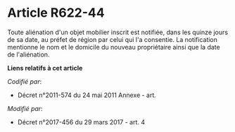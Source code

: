 # Article R622-44

Toute aliénation d'un objet mobilier inscrit est notifiée, dans les quinze jours de sa date, au préfet de région par celui
qui l'a consentie. La notification mentionne le nom et le domicile du nouveau propriétaire ainsi que la date de l'aliénation.

**Liens relatifs à cet article**

_Codifié par_:

  - Décret n°2011-574 du 24 mai 2011 Annexe - art.

_Modifié par_:

  - Décret n°2017-456 du 29 mars 2017 - art. 4
